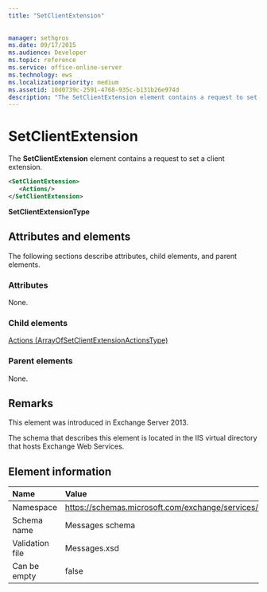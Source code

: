 ```yaml
---
title: "SetClientExtension"
 
 
manager: sethgros
ms.date: 09/17/2015
ms.audience: Developer
ms.topic: reference
ms.service: office-online-server
ms.technology: ews
ms.localizationpriority: medium
ms.assetid: 10d0739c-2591-4768-935c-b131b26e974d
description: "The SetClientExtension element contains a request to set a client extension."
---
```


# SetClientExtension

The **SetClientExtension** element contains a request to set a client extension. 
  
```XML
<SetClientExtension>
   <Actions/>
</SetClientExtension>
```

 **SetClientExtensionType**
## Attributes and elements

The following sections describe attributes, child elements, and parent elements.
  
### Attributes

None.
  
### Child elements

[Actions (ArrayOfSetClientExtensionActionsType)](actions-arrayofsetclientextensionactionstype.md)
  
### Parent elements

None.
  
## Remarks

This element was introduced in Exchange Server 2013.
  
The schema that describes this element is located in the IIS virtual directory that hosts Exchange Web Services.
  
## Element information

|**Name**|**Value**|
|:-----|:-----|
|Namespace  <br/> |https://schemas.microsoft.com/exchange/services/2006/messages  <br/> |
|Schema name  <br/> |Messages schema  <br/> |
|Validation file  <br/> |Messages.xsd  <br/> |
|Can be empty  <br/> |false  <br/> |
   

